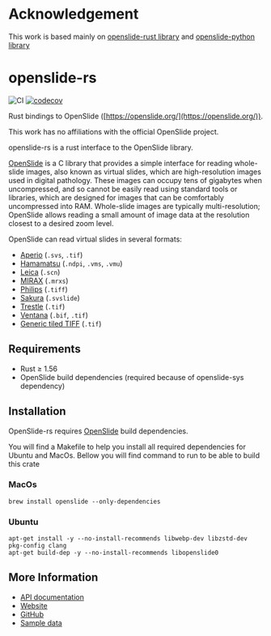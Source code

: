 # Acknowledgement

This work is based mainly on [openslide-rust library](https://github.com/ojskrede/openslide-rust)
and [openslide-python library](https://github.com/openslide/openslide-python)

# openslide-rs

![CI](https://github.com/AzHicham/openslide-rs/actions/workflows/workflow.yml/badge.svg)
[![codecov](https://codecov.io/gh/AzHicham/openslide-rs/branch/main/graph/badge.svg?token=Q848D95AF8)](https://codecov.io/gh/AzHicham/openslide-rs)

Rust bindings to OpenSlide ([https://openslide.org/](https://openslide.org/)).

This work has no affiliations with the official OpenSlide project.


openslide-rs is a rust interface to the OpenSlide library.

[OpenSlide] is a C library that provides a simple interface for reading
whole-slide images, also known as virtual slides, which are high-resolution
images used in digital pathology.  These images can occupy tens of gigabytes
when uncompressed, and so cannot be easily read using standard tools or
libraries, which are designed for images that can be comfortably
uncompressed into RAM.  Whole-slide images are typically multi-resolution;
OpenSlide allows reading a small amount of image data at the resolution
closest to a desired zoom level.

OpenSlide can read virtual slides in several formats:

* [Aperio][] (`.svs`, `.tif`)
* [Hamamatsu][] (`.ndpi`, `.vms`, `.vmu`)
* [Leica][] (`.scn`)
* [MIRAX][] (`.mrxs`)
* [Philips][] (`.tiff`)
* [Sakura][] (`.svslide`)
* [Trestle][] (`.tif`)
* [Ventana][] (`.bif`, `.tif`)
* [Generic tiled TIFF][] (`.tif`)

[OpenSlide]: https://openslide.org/
[Aperio]: https://openslide.org/formats/aperio/
[Hamamatsu]: https://openslide.org/formats/hamamatsu/
[Leica]: https://openslide.org/formats/leica/
[MIRAX]: https://openslide.org/formats/mirax/
[Philips]: https://openslide.org/formats/philips/
[Sakura]: https://openslide.org/formats/sakura/
[Trestle]: https://openslide.org/formats/trestle/
[Ventana]: https://openslide.org/formats/ventana/
[Generic tiled TIFF]: https://openslide.org/formats/generic-tiff/


## Requirements

* Rust &ge; 1.56
* OpenSlide build dependencies (required because of openslide-sys dependency)

## Installation

OpenSlide-rs requires [OpenSlide] build dependencies. 

You will find a Makefile to help you install all required dependencies for Ubuntu and MacOs. 
Bellow you will find command to run to be able to build this crate

### MacOs

`brew install openslide --only-dependencies`

### Ubuntu

```
apt-get install -y --no-install-recommends libwebp-dev libzstd-dev pkg-config clang
apt-get build-dep -y --no-install-recommends libopenslide0
```

## More Information

- [API documentation](https://docs.rs/openslide_rs/latest/openslide/)
- [Website][OpenSlide]
- [GitHub](https://github.com/AzHicham/openslide-rs)
- [Sample data](https://openslide.cs.cmu.edu/download/openslide-testdata/)
